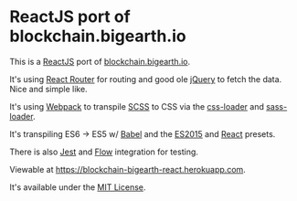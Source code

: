 # ReactJS port of blockchain.bigearth.io

This is a [ReactJS](https://facebook.github.io/react/) port of [blockchain.bigearth.io](http://blockchain.bigearth.io/). 

It's using [React Router](https://github.com/reactjs/react-router) for routing and good ole [jQuery](https://jquery.com/) to fetch the data. Nice and simple like.

It's using [Webpack](https://webpack.github.io/) to transpile [SCSS](http://sass-lang.com/) to CSS via the [css-loader](https://github.com/webpack/css-loader) and [sass-loader](https://github.com/jtangelder/sass-loader).

It's transpiling ES6 -> ES5 w/ [Babel](http://babeljs.io/) and the [ES2015](http://babeljs.io/docs/plugins/preset-es2015/) and [React](http://babeljs.io/docs/plugins/preset-react/) presets.

There is also [Jest](https://facebook.github.io/jest/) and [Flow](https://flowtype.org/) integration for testing.

Viewable at https://blockchain-bigearth-react.herokuapp.com.

It's available under the [MIT License](https://opensource.org/licenses/MIT).
